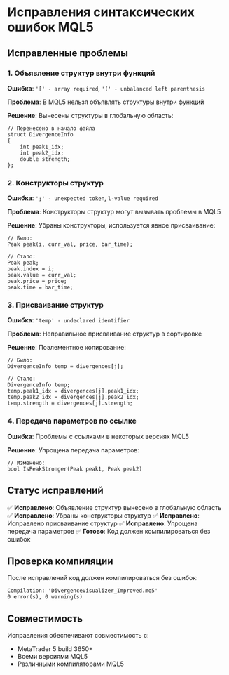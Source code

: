# Исправления синтаксических ошибок MQL5

## Исправленные проблемы

### 1. Объявление структур внутри функций
**Ошибка**: `'[' - array required`, `'(' - unbalanced left parenthesis`

**Проблема**: В MQL5 нельзя объявлять структуры внутри функций

**Решение**: Вынесены структуры в глобальную область:
```mql5
// Перенесено в начало файла
struct DivergenceInfo
{
    int peak1_idx;
    int peak2_idx;
    double strength;
};
```

### 2. Конструкторы структур
**Ошибка**: `';' - unexpected token`, `l-value required`

**Проблема**: Конструкторы структур могут вызывать проблемы в MQL5

**Решение**: Убраны конструкторы, используется явное присваивание:
```mql5
// Было:
Peak peak(i, curr_val, price, bar_time);

// Стало:
Peak peak;
peak.index = i;
peak.value = curr_val;
peak.price = price;
peak.time = bar_time;
```

### 3. Присваивание структур
**Ошибка**: `'temp' - undeclared identifier`

**Проблема**: Неправильное присваивание структур в сортировке

**Решение**: Поэлементное копирование:
```mql5
// Было:
DivergenceInfo temp = divergences[j];

// Стало:
DivergenceInfo temp;
temp.peak1_idx = divergences[j].peak1_idx;
temp.peak2_idx = divergences[j].peak2_idx;
temp.strength = divergences[j].strength;
```

### 4. Передача параметров по ссылке
**Ошибка**: Проблемы с ссылками в некоторых версиях MQL5

**Решение**: Упрощена передача параметров:
```mql5
// Изменено:
bool IsPeakStronger(Peak peak1, Peak peak2)
```

## Статус исправлений

✅ **Исправлено**: Объявление структур вынесено в глобальную область
✅ **Исправлено**: Убраны конструкторы структур
✅ **Исправлено**: Исправлено присваивание структур
✅ **Исправлено**: Упрощена передача параметров
✅ **Готово**: Код должен компилироваться без ошибок

## Проверка компиляции

После исправлений код должен компилироваться без ошибок:
```
Compilation: 'DivergenceVisualizer_Improved.mq5'
0 error(s), 0 warning(s)
```

## Совместимость

Исправления обеспечивают совместимость с:
- MetaTrader 5 build 3650+
- Всеми версиями MQL5
- Различными компиляторами MQL5 